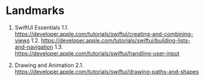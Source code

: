 # Landmarks
1. SwiftUI Essentials
1.1. https://developer.apple.com/tutorials/swiftui/creating-and-combining-views
1.2. https://developer.apple.com/tutorials/swiftui/building-lists-and-navigation
1.3. https://developer.apple.com/tutorials/swiftui/handling-user-input

2. Drawing and Animation
2.1. https://developer.apple.com/tutorials/swiftui/drawing-paths-and-shapes
